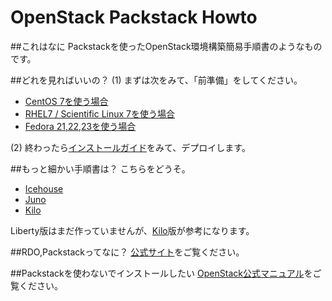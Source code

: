 # OpenStack Packstack Howto

##これはなに
Packstackを使ったOpenStack環境構築簡易手順書のようなものです。

##どれを見ればいいの？
(1) まずは次をみて、「前準備」をしてください。

- [CentOS 7を使う場合](Packstack1a-QuickStart-arrangements-centos7.md)
- [RHEL7 / Scientific Linux 7を使う場合](Packstack1b-QuickStart-arrangements-others.md)
- [Fedora 21,22,23を使う場合](Packstack1b-QuickStart-arrangements-others.md)

(2) 終わったら[インストールガイド](Packstack2-QuickStart-installations.md)をみて、デプロイします。

##もっと細かい手順書は？
こちらをどうそ。

- [Icehouse](https://github.com/ytooyama/rdo-icehouse)
- [Juno](https://github.com/ytooyama/rdo-juno)
- [Kilo](https://github.com/ytooyama/rdo-kilo)

Liberty版はまだ作っていませんが、[Kilo](https://github.com/ytooyama/rdo-kilo)版が参考になります。

##RDO,Packstackってなに？
[公式サイト](https://www.rdoproject.org/Main_Page)をご覧ください。

##Packstackを使わないでインストールしたい
[OpenStack公式マニュアル](http://docs.openstack.org)をご覧ください。